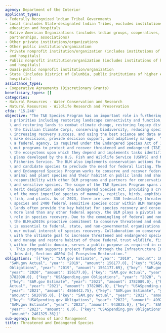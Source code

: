 ```yaml
---
agency: Department of the Interior
applicant_types:
- Federally Recognized lndian Tribal Governments
- Local (includes State-designated lndian Tribes, excludes institutions of higher
  education and hospitals
- Native American Organizations (includes lndian groups, cooperatives, corporations,
  partnerships, associations)
- Other private institutions/organizations
- Other public institution/organization
- Private nonprofit institution/organization (includes institutions of higher education
  and hospitals)
- Public nonprofit institution/organization (includes institutions of higher education
  and hospitals)
- Quasi-public nonprofit institution/organization
- State (includes District of Columbia, public institutions of higher education and
  hospitals)
assistance_types:
- Cooperative Agreements (Discretionary Grants)
beneficiary_types: []
categories:
- Natural Resources - Water Conservation and Research
- Natural Resources - Wildlife Research and Preservation
cfda: '15.246'
objective: "The T&E Species Program has an important role in furthering the Administration\u2019\
  s priorities including restoring landscape connectivity and function, conserving\
  \ and restoring lands to combat climate change, restoring legacy disturbances, supporting\
  \ the Civilian Climate Corps, conserving biodiversity, reducing species\u2019 extinctions,\
  \ increasing recovery success, and using the best science and data available to\
  \ make decisions, provide decision support, and adaptively manage.  \nThe BLM, as\
  \ a federal agency, is required under the Endangered Species Act of 1973 to carry\
  \ out programs to protect and recover threatened and endangered (T&E) species and\
  \ the ecosystems upon which they depend and implements tasks identified in T&E recovery\
  \ plans developed by the U.S. Fish and Wildlife Service (USFWS) and National Marine\
  \ Fisheries Service. The BLM also implements conservation actions for sensitive\
  \ and candidate species to preclude the need for federal listing. The Threatened\
  \ and Endangered Species Program works to conserve and recover federally-listed\
  \ animal and plant species and their habitat on public lands and shares cooperative\
  \ responsibility with other BLM programs and partners for conservation of candidate\
  \ and sensitive species. The scope of the T&E Species Program spans all taxa that\
  \ merit designation under the Endangered Species Act, providing a cross section\
  \ of the most imperiled species of mammals, reptiles, birds, amphibians, invertebrates,\
  \ fish, and plants. As of 2023, there are over 330 federally threatened and endangered\
  \ species and 2400 federal sensitive species occur within BLM managed lands. Public\
  \ lands often provide the key habitat for species recovery and conservation. Managing\
  \ more land than any other federal agency, the BLM plays a pivotal and substantive\
  \ role in species recovery. Due to the commingling of federal and nonfederal lands,\
  \ the BLM\u2019s proactive commitment to conserve threatened and endangered species\
  \ is essential to federal, state, and non-governmental organizations in meeting\
  \ our mutual interest of species recovery. Collaboration on conservation endeavors\
  \ with the ultimate goal to increase threatened and endangered species populations\
  \ and manage and restore habitat of these federal trust wildlife, fish and plants\
  \ within the public domain, serves a public purpose as required in cooperative agreements.\
  \  This program supports project funded through the Infrastructure Investment and\
  \ Jobs Act, Section 40804 (b) Ecosystem Restoration."
obligations: '[{"key": "SAM.gov Estimate", "year": "2019", "amount": 1059564.0}, {"key":
  "SAM.gov Actual", "year": "2019", "amount": 156177.0}, {"key": "USASpending.gov
  Obligations", "year": "2019", "amount": 1561177.69}, {"key": "SAM.gov Estimate",
  "year": "2020", "amount": 156177.0}, {"key": "SAM.gov Actual", "year": "2020", "amount":
  3782090.0}, {"key": "USASpending.gov Obligations", "year": "2020", "amount": 4025994.42},
  {"key": "SAM.gov Estimate", "year": "2021", "amount": 3782089.0}, {"key": "SAM.gov
  Actual", "year": "2021", "amount": 3782089.0}, {"key": "USASpending.gov Obligations",
  "year": "2021", "amount": 4866442.75}, {"key": "SAM.gov Estimate", "year": "2022",
  "amount": 5020785.0}, {"key": "SAM.gov Actual", "year": "2022", "amount": 2246669.0},
  {"key": "USASpending.gov Obligations", "year": "2022", "amount": 4992646.9}, {"key":
  "SAM.gov Estimate", "year": "2023", "amount": 943025.0}, {"key": "SAM.gov Actual",
  "year": "2023", "amount": 0.0}, {"key": "USASpending.gov Obligations", "year": "2023",
  "amount": 2461325.36}]'
sub-agency: Bureau of Land Management
title: Threatened and Endangered Species
---
```

